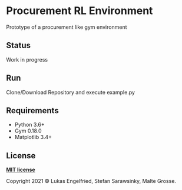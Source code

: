 # Procurement RL Environment
Prototype of a procurement like gym environment

## Status

Work in progress

## Run
Clone/Download Repository and execute example.py

## Requirements
- Python 3.6+
- Gym 0.18.0
- Matplotlib 3.4+

## License
**[MIT license](http://opensource.org/licenses/mit-license.php)**

Copyright 2021 © Lukas Engelfried, Stefan Sarawsinky, Malte Grosse.